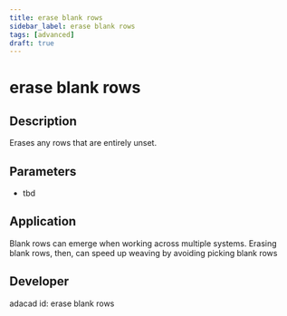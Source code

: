 ```yaml
---
title: erase blank rows
sidebar_label: erase blank rows
tags: [advanced]
draft: true
---
```

# erase blank rows
<!--![file](./img/erase blank rows.png)-->
## Description
Erases any rows that are entirely unset.

## Parameters
- tbd

## Application
Blank rows can emerge when working across multiple systems. Erasing blank rows, then, can speed up weaving by avoiding picking blank rows
## Developer
adacad id: erase blank rows
